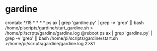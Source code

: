 # gardine

crontab:
*/15 * * * * ps ax | grep 'gardine.py' | grep -v 'grep'  || bash /home/piscripts/gardine/start_gardine.sh > /home/pi/scrpts/gardine/gardine.log
@reboot ps ax | grep 'gardine.py' | grep -v 'grep'  || bash /home/pi/scripts/gardine/start.sh >/home/pi/scripts/gardine/gardine.log 2>&1
